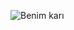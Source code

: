 ![Benim karı](https://imgs.search.brave.com/2VeCZ8TX4p3Y4vGMr2kQSrLDx9yicTjEQw7u1E0GDxw/rs:fit:759:225:1/g:ce/aHR0cHM6Ly90c2U0/Lm1tLmJpbmcubmV0/L3RoP2lkPU9JUC4y/dk41UmxyRk5la0Jf/dW9fZnJfSGNRSGFF/byZwaWQ9QXBp)
